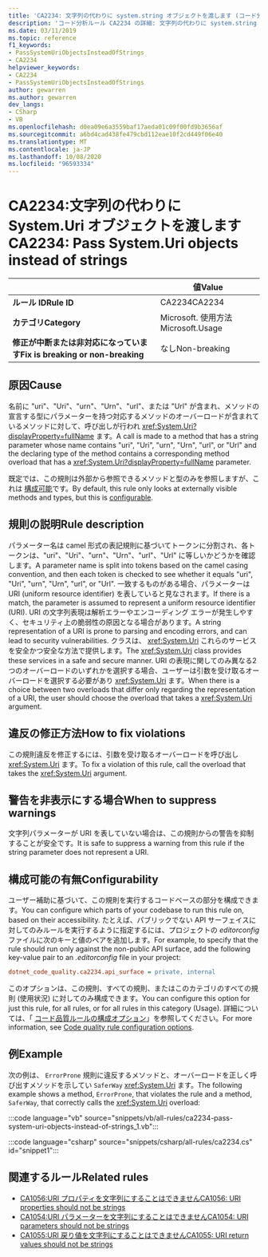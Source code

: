 ```yaml
---
title: 'CA2234: 文字列の代わりに system.string オブジェクトを渡します (コード分析)'
description: 'コード分析ルール CA2234 の詳細: 文字列の代わりに system.string オブジェクトを渡す'
ms.date: 03/11/2019
ms.topic: reference
f1_keywords:
- PassSystemUriObjectsInsteadOfStrings
- CA2234
helpviewer_keywords:
- CA2234
- PassSystemUriObjectsInsteadOfStrings
author: gewarren
ms.author: gewarren
dev_langs:
- CSharp
- VB
ms.openlocfilehash: d0ea09e6a3559baf17aeda01c09f00fd9b3656af
ms.sourcegitcommit: a6bd4cad438fe479cbd112eae10f2cd449f06e40
ms.translationtype: MT
ms.contentlocale: ja-JP
ms.lasthandoff: 10/08/2020
ms.locfileid: "96593334"
---
```

# <a name="ca2234-pass-systemuri-objects-instead-of-strings"></a><span data-ttu-id="3fe82-103">CA2234:文字列の代わりに System.Uri オブジェクトを渡します</span><span class="sxs-lookup"><span data-stu-id="3fe82-103">CA2234: Pass System.Uri objects instead of strings</span></span>

| | <span data-ttu-id="3fe82-104">値</span><span class="sxs-lookup"><span data-stu-id="3fe82-104">Value</span></span> |
|-|-|
| <span data-ttu-id="3fe82-105">**ルール ID**</span><span class="sxs-lookup"><span data-stu-id="3fe82-105">**Rule ID**</span></span> |<span data-ttu-id="3fe82-106">CA2234</span><span class="sxs-lookup"><span data-stu-id="3fe82-106">CA2234</span></span>|
| <span data-ttu-id="3fe82-107">**カテゴリ**</span><span class="sxs-lookup"><span data-stu-id="3fe82-107">**Category**</span></span> |<span data-ttu-id="3fe82-108">Microsoft. 使用方法</span><span class="sxs-lookup"><span data-stu-id="3fe82-108">Microsoft.Usage</span></span>|
| <span data-ttu-id="3fe82-109">**修正が中断または非対応になっています**</span><span class="sxs-lookup"><span data-stu-id="3fe82-109">**Fix is breaking or non-breaking**</span></span> |<span data-ttu-id="3fe82-110">なし</span><span class="sxs-lookup"><span data-stu-id="3fe82-110">Non-breaking</span></span>|

## <a name="cause"></a><span data-ttu-id="3fe82-111">原因</span><span class="sxs-lookup"><span data-stu-id="3fe82-111">Cause</span></span>

<span data-ttu-id="3fe82-112">名前に "uri"、"Uri"、"urn"、"Urn"、"url"、または "Url" が含まれ、メソッドの宣言する型にパラメーターを持つ対応するメソッドのオーバーロードが含まれているメソッドに対して、呼び出しが行われ <xref:System.Uri?displayProperty=fullName> ます。</span><span class="sxs-lookup"><span data-stu-id="3fe82-112">A call is made to a method that has a string parameter whose name contains "uri", "Uri", "urn", "Urn", "url", or "Url" and the declaring type of the method contains a corresponding method overload that has a <xref:System.Uri?displayProperty=fullName> parameter.</span></span>

<span data-ttu-id="3fe82-113">既定では、この規則は外部から参照できるメソッドと型のみを参照しますが、これは [構成可能](#configurability)です。</span><span class="sxs-lookup"><span data-stu-id="3fe82-113">By default, this rule only looks at externally visible methods and types, but this is [configurable](#configurability).</span></span>

## <a name="rule-description"></a><span data-ttu-id="3fe82-114">規則の説明</span><span class="sxs-lookup"><span data-stu-id="3fe82-114">Rule description</span></span>

<span data-ttu-id="3fe82-115">パラメーター名は camel 形式の表記規則に基づいてトークンに分割され、各トークンは、"uri"、"Uri"、"urn"、"Urn"、"url"、"Url" に等しいかどうかを確認します。</span><span class="sxs-lookup"><span data-stu-id="3fe82-115">A parameter name is split into tokens based on the camel casing convention, and then each token is checked to see whether it equals "uri", "Uri", "urn", "Urn", "url", or "Url".</span></span> <span data-ttu-id="3fe82-116">一致するものがある場合、パラメーターは URI (uniform resource identifier) を表していると見なされます。</span><span class="sxs-lookup"><span data-stu-id="3fe82-116">If there is a match, the parameter is assumed to represent a uniform resource identifier (URI).</span></span> <span data-ttu-id="3fe82-117">URI の文字列表現は解析エラーやエンコーディング エラーが発生しやすく、セキュリティ上の脆弱性の原因となる場合があります。</span><span class="sxs-lookup"><span data-stu-id="3fe82-117">A string representation of a URI is prone to parsing and encoding errors, and can lead to security vulnerabilities.</span></span> <span data-ttu-id="3fe82-118">クラスは、 <xref:System.Uri> これらのサービスを安全かつ安全な方法で提供します。</span><span class="sxs-lookup"><span data-stu-id="3fe82-118">The <xref:System.Uri> class provides these services in a safe and secure manner.</span></span> <span data-ttu-id="3fe82-119">URI の表現に関してのみ異なる2つのオーバーロードのいずれかを選択する場合、ユーザーは引数を受け取るオーバーロードを選択する必要があり <xref:System.Uri> ます。</span><span class="sxs-lookup"><span data-stu-id="3fe82-119">When there is a choice between two overloads that differ only regarding the representation of a URI, the user should choose the overload that takes a <xref:System.Uri> argument.</span></span>

## <a name="how-to-fix-violations"></a><span data-ttu-id="3fe82-120">違反の修正方法</span><span class="sxs-lookup"><span data-stu-id="3fe82-120">How to fix violations</span></span>

<span data-ttu-id="3fe82-121">この規則違反を修正するには、引数を受け取るオーバーロードを呼び出し <xref:System.Uri> ます。</span><span class="sxs-lookup"><span data-stu-id="3fe82-121">To fix a violation of this rule, call the overload that takes the <xref:System.Uri> argument.</span></span>

## <a name="when-to-suppress-warnings"></a><span data-ttu-id="3fe82-122">警告を非表示にする場合</span><span class="sxs-lookup"><span data-stu-id="3fe82-122">When to suppress warnings</span></span>

<span data-ttu-id="3fe82-123">文字列パラメーターが URI を表していない場合は、この規則からの警告を抑制することが安全です。</span><span class="sxs-lookup"><span data-stu-id="3fe82-123">It is safe to suppress a warning from this rule if the string parameter does not represent a URI.</span></span>

## <a name="configurability"></a><span data-ttu-id="3fe82-124">構成可能の有無</span><span class="sxs-lookup"><span data-stu-id="3fe82-124">Configurability</span></span>

<span data-ttu-id="3fe82-125">ユーザー補助に基づいて、この規則を実行するコードベースの部分を構成できます。</span><span class="sxs-lookup"><span data-stu-id="3fe82-125">You can configure which parts of your codebase to run this rule on, based on their accessibility.</span></span> <span data-ttu-id="3fe82-126">たとえば、パブリックでない API サーフェイスに対してのみルールを実行するように指定するには、プロジェクトの *editorconfig* ファイルに次のキーと値のペアを追加します。</span><span class="sxs-lookup"><span data-stu-id="3fe82-126">For example, to specify that the rule should run only against the non-public API surface, add the following key-value pair to an *.editorconfig* file in your project:</span></span>

```ini
dotnet_code_quality.ca2234.api_surface = private, internal
```

<span data-ttu-id="3fe82-127">このオプションは、この規則、すべての規則、またはこのカテゴリのすべての規則 (使用状況) に対してのみ構成できます。</span><span class="sxs-lookup"><span data-stu-id="3fe82-127">You can configure this option for just this rule, for all rules, or for all rules in this category (Usage).</span></span> <span data-ttu-id="3fe82-128">詳細については、「 [コード品質ルールの構成オプション](../code-quality-rule-options.md)」を参照してください。</span><span class="sxs-lookup"><span data-stu-id="3fe82-128">For more information, see [Code quality rule configuration options](../code-quality-rule-options.md).</span></span>

## <a name="example"></a><span data-ttu-id="3fe82-129">例</span><span class="sxs-lookup"><span data-stu-id="3fe82-129">Example</span></span>

<span data-ttu-id="3fe82-130">次の例は、 `ErrorProne` 規則に違反するメソッドと、オーバーロードを正しく呼び出すメソッドを示してい `SaferWay` <xref:System.Uri> ます。</span><span class="sxs-lookup"><span data-stu-id="3fe82-130">The following example shows a method, `ErrorProne`, that violates the rule and a method, `SaferWay`, that correctly calls the <xref:System.Uri> overload:</span></span>

:::code language="vb" source="snippets/vb/all-rules/ca2234-pass-system-uri-objects-instead-of-strings_1.vb":::

:::code language="csharp" source="snippets/csharp/all-rules/ca2234.cs" id="snippet1":::

## <a name="related-rules"></a><span data-ttu-id="3fe82-131">関連するルール</span><span class="sxs-lookup"><span data-stu-id="3fe82-131">Related rules</span></span>

- [<span data-ttu-id="3fe82-132">CA1056:URI プロパティを文字列にすることはできません</span><span class="sxs-lookup"><span data-stu-id="3fe82-132">CA1056: URI properties should not be strings</span></span>](ca1056.md)
- [<span data-ttu-id="3fe82-133">CA1054:URI パラメーターを文字列にすることはできません</span><span class="sxs-lookup"><span data-stu-id="3fe82-133">CA1054: URI parameters should not be strings</span></span>](ca1054.md)
- [<span data-ttu-id="3fe82-134">CA1055:URI 戻り値を文字列にすることはできません</span><span class="sxs-lookup"><span data-stu-id="3fe82-134">CA1055: URI return values should not be strings</span></span>](ca1055.md)
